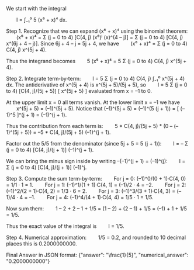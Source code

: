 We start with the integral

  I = ∫₋₁⁰ 5 (x⁶ + x)⁴ dx.

Step 1. Recognize that we can expand (x⁶ + x)⁴ using the binomial theorem:
  (x⁶ + x)⁴ = Σ (j = 0 to 4) [C(4, j) (x⁶)ʲ (x)^(4 – j)] = Σ (j = 0 to 4) [C(4, j) x^(6j + 4 – j)].
Since 6j + 4 – j = 5j + 4, we have
  (x⁶ + x)⁴ = Σ (j = 0 to 4) C(4, j) x^(5j + 4).

Thus the integrand becomes
  5 (x⁶ + x)⁴ = 5 Σ (j = 0 to 4) C(4, j) x^(5j + 4).

Step 2. Integrate term‐by‐term:
  I = 5 Σ (j = 0 to 4) C(4, j) ∫₋₁⁰ x^(5j + 4) dx.
The antiderivative of x^(5j + 4) is x^(5j + 5)/(5j + 5), so
  I = 5 Σ (j = 0 to 4) [C(4, j)/(5j + 5)] [ x^(5j + 5) ] evaluated from x = –1 to 0.

At the upper limit x = 0 all terms vanish. At the lower limit x = –1 we have
  x^(5j + 5) = (–1)^(5j + 5).
Notice that (–1)^(5j + 5) = (–1)^(5 (j + 1)) = [ (–1)^5 ]^(j + 1) = (–1)^(j + 1).

Thus the contribution from each term is:
  5 * C(4, j)/(5j + 5) * (0 – (–1)^(5j + 5)) = –5 * C(4, j)/(5j + 5) (–1)^(j + 1).

Factor out the 5/5 from the denominator (since 5j + 5 = 5 (j + 1)):
  I = – Σ (j = 0 to 4) [C(4, j)/(j + 1)] (–1)^(j + 1).

We can bring the minus sign inside by writing –(–1)^(j + 1) = (–1)^(j):
  I = Σ (j = 0 to 4) [C(4, j)/(j + 1)] (–1)^j.

Step 3. Compute the sum term‐by‐term:
  For j = 0: (–1)^0/(0 + 1)·C(4, 0) = 1/1 · 1 = 1.
  For j = 1: (–1)^1/(1 + 1)·C(4, 1) = (–1)/2 · 4 = –2.
  For j = 2: (–1)^2/(2 + 1)·C(4, 2) = 1/3 · 6 = 2.
  For j = 3: (–1)^3/(3 + 1)·C(4, 3) = (–1)/4 · 4 = –1.
  For j = 4: (–1)^4/(4 + 1)·C(4, 4) = 1/5 · 1 = 1/5.

Now sum them:
  1 – 2 + 2 – 1 + 1/5 = (1 – 2) + (2 – 1) + 1/5 = (–1) + 1 + 1/5 = 1/5.

Thus the exact value of the integral is
  I = 1/5.

Step 4. Numerical approximation:
  1/5 = 0.2, and rounded to 10 decimal places this is 0.2000000000.

Final Answer in JSON format:
{"answer": "\\frac{1}{5}", "numerical_answer": "0.2000000000"}